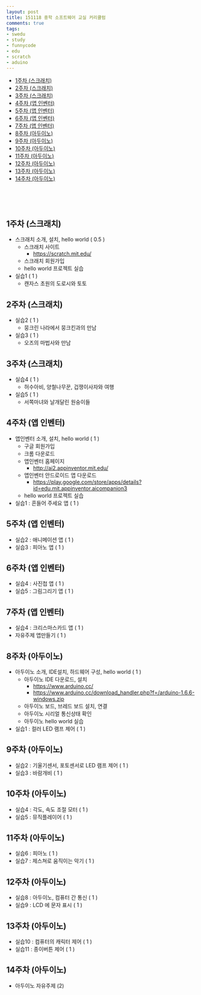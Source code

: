 ```yaml
---
layout: post
title: 151118 중학 소프트웨어 교실 커리큘럼
comments: true
tags:
- swedu
- study
- funnycode
- edu
- scratch
- aduino
---
```



<!-- TOC -->

- [1주차 (스크래치)](#1주차-스크래치)
- [2주차 (스크래치)](#2주차-스크래치)
- [3주차 (스크래치)](#3주차-스크래치)
- [4주차 (앱 인벤터)](#4주차-앱-인벤터)
- [5주차 (앱 인벤터)](#5주차-앱-인벤터)
- [6주차 (앱 인벤터)](#6주차-앱-인벤터)
- [7주차 (앱 인벤터)](#7주차-앱-인벤터)
- [8주차 (아두이노)](#8주차-아두이노)
- [9주차 (아두이노)](#9주차-아두이노)
- [10주차 (아두이노)](#10주차-아두이노)
- [11주차 (아두이노)](#11주차-아두이노)
- [12주차 (아두이노)](#12주차-아두이노)
- [13주차 (아두이노)](#13주차-아두이노)
- [14주차 (아두이노)](#14주차-아두이노)

<!-- /TOC -->

<br>
<br>
<br>

## 1주차 (스크래치)
- 스크래치 소개, 설치, hello world ( 0.5 )
	- 스크래치 사이트
		- https://scratch.mit.edu/
	- 스크래치 회원가입
	- hello world 프로젝트 실습
- 실습1 ( 1 )
	- 캔자스 초원의 도로시와 토토

## 2주차 (스크래치)
- 실습2 ( 1 )
	- 뭉크린 나라에서 뭉크킨과의 만남
- 실습3 ( 1 )
	- 오즈의 마법사와 만남

## 3주차 (스크래치)
- 실습4 ( 1 )
	- 허수아비, 양철나무꾼, 겁쟁이사자와 여행
- 실습5 ( 1 )
	- 서쪽마녀와 날개달린 원숭이들

## 4주차 (앱 인벤터)
- 앱인벤터 소개, 설치, hello world ( 1 )
	- 구글 회원가입
	- 크롬 다운로드
	- 앱인벤터 홈페이지
		- http://ai2.appinventor.mit.edu/
	- 앱인벤터 안드로이드 앱 다운로드
		- https://play.google.com/store/apps/details?id=edu.mit.appinventor.aicompanion3
	- hello world 프로젝트 실습
- 실습1 : 흔들어 주세요 앱 ( 1 )

## 5주차 (앱 인벤터)
- 실습2 : 애니메이션 앱 ( 1 )
- 실습3 : 피아노 앱 ( 1 )

## 6주차 (앱 인벤터)
- 실습4 : 사진첩 앱 ( 1 )
- 실습5 : 그림그리기 앱 ( 1 )

## 7주차 (앱 인벤터)
- 실습4 : 크리스마스카드 앱 ( 1 )
- 자유주제 앱만들기 ( 1 )

## 8주차 (아두이노)
- 아두이노 소개, IDE설치, 하드웨어 구성, hello world ( 1 )
	- 아두이노 IDE 다운로드, 설치
		- https://www.arduino.cc/
		- https://www.arduino.cc/download_handler.php?f=/arduino-1.6.6-windows.zip
	- 아두이노 보드, 브레드 보드 설치, 연결
	- 아두이노 시리얼 통신상태 확인
	- 아두이노 hello world 실습
- 실습1 : 컬러 LED 램프 제어 ( 1 )

## 9주차 (아두이노)
- 실습2 : 기울기센서, 포토센서로 LED 램프 제어 ( 1 )
- 실습3 : 바람개비 ( 1 )

## 10주차 (아두이노)
- 실습4 : 각도, 속도 조절 모터 ( 1 )
- 실습5 : 뮤직플레이어 ( 1 )

## 11주차 (아두이노)
- 실습6 : 피아노 ( 1 )
- 실습7 : 제스쳐로 움직이는 악기 ( 1 )

## 12주차 (아두이노)
- 실습8 : 아두이노, 컴퓨터 간 통신 ( 1 )
- 실습9 : LCD 에 문자 표시 ( 1 )

## 13주차 (아두이노)
- 실습10 : 컴퓨터의 캐릭터 제어 ( 1 )
- 실습11 : 종이버튼 제어 ( 1 )

## 14주차 (아두이노)
- 아두이노 자유주제 (2)